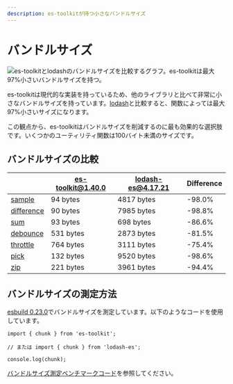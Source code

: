 ```yaml
---
description: es-toolkitが持つ小さなバンドルサイズ
---
```


# バンドルサイズ

![es-toolkitとlodashのバンドルサイズを比較するグラフ。es-toolkitは最大97%小さいバンドルサイズを持つ。](/assets/bundle-size.png)

es-toolkitは現代的な実装を持っているため、他のライブラリと比べて非常に小さなバンドルサイズを持っています。[lodash](https://lodash.com)と比較すると、関数によっては最大97%小さいサイズになります。

この観点から、es-toolkitはバンドルサイズを削減するのに最も効果的な選択肢です。いくつかのユーティリティ関数は100バイト未満のサイズです。

## バンドルサイズの比較

|                                            | es-toolkit@1.40.0 | lodash-es@4.17.21 | Difference |
| ------------------------------------------ | ----------------- | ----------------- | ---------- |
| [sample](./reference/array/sample)         | 94 bytes          | 4817 bytes        | -98.0%     |
| [difference](./reference/array/difference) | 90 bytes          | 7985 bytes        | -98.8%     |
| [sum](./reference/math/sum)                | 93 bytes          | 698 bytes         | -86.6%     |
| [debounce](./reference/function/debounce)  | 531 bytes         | 2873 bytes        | -81.5%     |
| [throttle](./reference/function/throttle)  | 764 bytes         | 3111 bytes        | -75.4%     |
| [pick](./reference/object/pick)            | 132 bytes         | 9520 bytes        | -98.6%     |
| [zip](./reference/array/zip)               | 221 bytes         | 3961 bytes        | -94.4%     |

## バンドルサイズの測定方法

[esbuild 0.23.0](https://esbuild.github.io)でバンドルサイズを測定しています。以下のようなコードを使用しています。

```tsx
import { chunk } from 'es-toolkit';

// または import { chunk } from 'lodash-es';

console.log(chunk);
```

[バンドルサイズ測定ベンチマークコード](https://github.com/toss/es-toolkit/tree/main/benchmarks/bundle-size)を参照してください。
